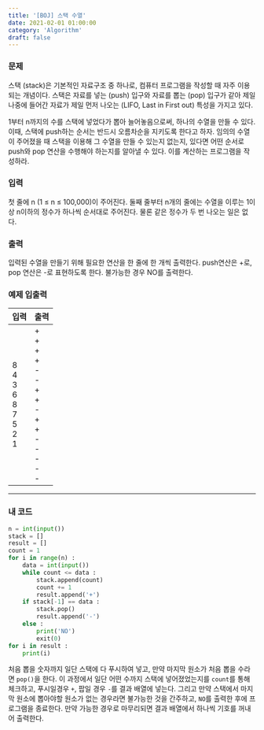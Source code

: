 ```yaml
---
title: '[BOJ] 스택 수열'
date: 2021-02-01 01:00:00
category: 'Algorithm'
draft: false
---
```


### 문제

스택 (stack)은 기본적인 자료구조 중 하나로, 컴퓨터 프로그램을 작성할 때 자주 이용되는 개념이다. 스택은 자료를 넣는 (push) 입구와 자료를 뽑는 (pop) 입구가 같아 제일 나중에 들어간 자료가 제일 먼저 나오는 (LIFO, Last in First out) 특성을 가지고 있다.

1부터 n까지의 수를 스택에 넣었다가 뽑아 늘어놓음으로써, 하나의 수열을 만들 수 있다. 이때, 스택에 push하는 순서는 반드시 오름차순을 지키도록 한다고 하자. 임의의 수열이 주어졌을 때 스택을 이용해 그 수열을 만들 수 있는지 없는지, 있다면 어떤 순서로 push와 pop 연산을 수행해야 하는지를 알아낼 수 있다. 이를 계산하는 프로그램을 작성하라.

### 입력

첫 줄에 n (1 ≤ n ≤ 100,000)이 주어진다. 둘째 줄부터 n개의 줄에는 수열을 이루는 1이상 n이하의 정수가 하나씩 순서대로 주어진다. 물론 같은 정수가 두 번 나오는 일은 없다.

### 출력

입력된 수열을 만들기 위해 필요한 연산을 한 줄에 한 개씩 출력한다. push연산은 +로, pop 연산은 -로 표현하도록 한다. 불가능한 경우 NO를 출력한다.

### 예제 입출력

| 입력                                                              | 출력                                                                                                       |
| ----------------------------------------------------------------- | ---------------------------------------------------------------------------------------------------------- |
| 8 <br/> 4 <br/> 3 <br/> 6 <br/> 8 <br/> 7 <br/> 5 <br/> 2 <br/> 1 | + <br/> +<br/> +<br/> +<br/> -<br/> -<br/> +<br/> +<br/> -<br/> +<br/> +<br/> -<br/> -<br/> -<br/> -<br/>- |

---

### 내 코드

```python
n = int(input())
stack = []
result = []
count = 1
for i in range(n) :
    data = int(input())
    while count <= data :
        stack.append(count)
        count += 1
        result.append('+')
    if stack[-1] == data :
        stack.pop()
        result.append('-')
    else :
        print('NO')
        exit(0)
for i in result :
    print(i)
```

처음 뽑을 숫자까지 일단 스택에 다 푸시하여 넣고, 만약 마지막 원소가 처음 뽑을 수라면 `pop()`을 한다. 이 과정에서 일단 어떤 수까지 스택에 넣어졌었는지를 `count`를 통해 체크하고, 푸시일경우 `+`, 팝일 경우 `-`를 결과 배열에 넣는다. 그리고 만약 스택에서 마지막 원소에 뽑아야할 원소가 없는 경우라면 불가능한 것을 간주하고, `NO`를 출력한 후에 프로그램을 종료한다. 만약 가능한 경우로 마무리되면 결과 배열에서 하나씩 기호를 꺼내어 출력한다.
